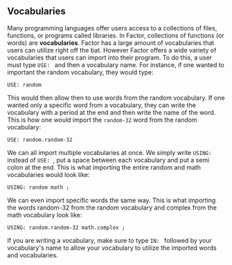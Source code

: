 ## Vocabularies
Many programming languages offer users access to a collections of files, functions, or programs called libraries.  In Factor, collections of functions (or words) are **vocabularies**.  Factor has a large amount of vocabularies that users can utilize right off the bat.  However Factor offers a wide variety of vocabularies that users can import into their program.  To do this, a user must type `USE: ` and then a vocabulary name.  For instance, if one wanted to important the random vocabulary, they would type:

```factor
USE: random
```

This would then allow then to use words from the random vocabulary.  If one wanted only a specific word from a vocabulary, they can write the vocabulary with a period at the end and then write the name of the word.  This is how one would import the `random-32` word from the random vocabulary:

```factor
USE: random.random-32
```

We can all import multiple vocabularies at once.  We simply write `USING: ` instead of `USE: `, put a space between each vocabulary and put a semi colon at the end.  This is what importing the entire random and math vocabularies would look like:

```factor
USING: random math ;
```

We can even import specific words the same way.  This is what importing the words random-32 from the random vocabulary and complex from the math vocabulary look like:

```factor
USING: random.random-32 math.complex ;
```

If you are writing a vocabulary, make sure to type `IN: ` followed by your vocabulary's name to allow your vocabulary to utilize the imported words and vocabularies.